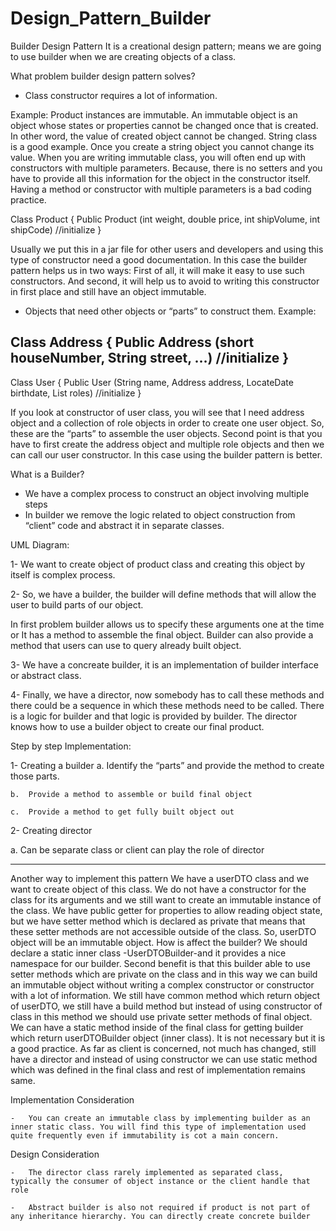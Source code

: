 # Design_Pattern_Builder

Builder Design Pattern
It is a creational design pattern; means we are going to use builder when we are creating objects of a class.

What problem builder design pattern solves?
-	Class constructor requires a lot of information.

Example: 
Product instances are immutable. An immutable object is an object whose states or properties cannot be changed once that is created. In other word, the value of created object cannot be changed. String class is a good example. Once you create a string object you cannot change its value.
When you are writing immutable class, you will often end up with constructors with multiple parameters. Because, there is no setters and you have to provide all this information for the object in the constructor itself.
Having a method or constructor with multiple parameters is a bad coding practice.

Class Product {
	Public Product (int weight, double price, int shipVolume, int shipCode)
	//initialize
}

Usually we put this in a jar file for other users and developers and using this type of constructor need a good documentation.
In this case the builder pattern helps us in two ways:
First of all, it will make it easy to use such constructors. And second, it will help us to avoid to writing this constructor in first place and still have an object immutable.

-	Objects that need other objects or “parts” to construct them.
Example:

Class Address {
	Public Address (short houseNumber, String street, …)
	//initialize
}
---------------------------------------------------------------------------------------

Class User {
	Public User (String name, Address address, LocateDate birthdate, List<Role> roles)
	//initialize
}

If you look at constructor of user class, you will see that I need address object and a collection of role objects in order to create one user object. So, these are the “parts” to assemble the user objects.
Second point is that you have to first create the address object and multiple role objects and then we can call our user constructor.
In this case using the builder pattern is better.

What is a Builder?

-	We have a complex process to construct an object involving multiple steps 
-	In builder we remove the logic related to object construction from “client” code and abstract it in separate classes.

UML Diagram:
 
  1-	We want to create object of product class and creating this object by itself is complex process.

  2-	So, we have a builder, the builder will define methods that will allow the user to build parts of our object. 

  In first problem builder allows us to specify these arguments one at the time or It has a method to assemble the final object.
  Builder can also provide a method that users can use to query already built object.

  3-	We have a concreate builder, it is an implementation of builder interface or abstract class.

  4-	Finally, we have a director, now somebody has to call these methods and there could be a sequence in which these methods need to be called. There is a logic for builder and that logic is provided by builder. The director knows how to use a builder object to create our final product.


Step by step Implementation:

1-	Creating a builder
    a.	Identify the “parts” and provide the method to create those parts.
    
    b.	Provide a method to assemble or build final object
    
    c.	Provide a method to get fully built object out
    
2-	Creating director 

  a.	Can be separate class or client can play the role of director

-------------------------------------------------------------------------------------------------------

Another way to implement this pattern
  We have a userDTO class and we want to create object of this class. We do not have a constructor for the class for its arguments and we still want to create an immutable instance of the class.
  We have public getter for properties to allow reading object state, but we have setter method which is declared as private that means that these setter methods are not accessible outside of the class. So, userDTO object will be an immutable object.
  How is affect the builder?  We should declare a static inner class -UserDTOBuilder-and it provides a nice namespace for our builder. Second benefit is that this builder able to use setter methods which are private on the class and in this way we can build an immutable object without writing a complex constructor or constructor with a lot of information. We still have common method which return object of userDTO, we still have a build method but instead of using constructor of class in this method we should use private setter methods of final object.
  We can have a static method inside of the final class for getting builder which return userDTOBuilder object (inner class). It is not necessary but it is a good practice.
  As far as client is concerned, not much has changed, still have a director and instead of using constructor we can use static method which was defined in the final class and rest of implementation remains same.

Implementation Consideration

    -	You can create an immutable class by implementing builder as an inner static class. You will find this type of implementation used quite frequently even if immutability is cot a main concern.
    
Design Consideration
    
    -	The director class rarely implemented as separated class, typically the consumer of object instance or the client handle that role 
    
    -	Abstract builder is also not required if product is not part of any inheritance hierarchy. You can directly create concrete builder
